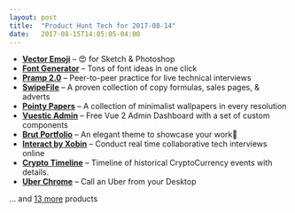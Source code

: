 ```yaml
---
layout: post
title:  "Product Hunt Tech for 2017-08-14"
date:   2017-08-15T14:05:05-04:00
---
```


* **[Vector Emoji](https://www.producthunt.com/posts/vector-emoji-2?utm_campaign=producthunt-api&utm_medium=api&utm_source=Application%3A+Daily+Digest+RSS+%28ID%3A+3202%29)** – 😍 for Sketch & Photoshop
* **[Font Generator](https://www.producthunt.com/posts/font-generator?utm_campaign=producthunt-api&utm_medium=api&utm_source=Application%3A+Daily+Digest+RSS+%28ID%3A+3202%29)** – Tons of font ideas in one click
* **[Pramp 2.0](https://www.producthunt.com/posts/pramp-2-0?utm_campaign=producthunt-api&utm_medium=api&utm_source=Application%3A+Daily+Digest+RSS+%28ID%3A+3202%29)** – Peer-to-peer practice for live technical interviews
* **[SwipeFile](https://www.producthunt.com/posts/swipefile?utm_campaign=producthunt-api&utm_medium=api&utm_source=Application%3A+Daily+Digest+RSS+%28ID%3A+3202%29)** – A proven collection of copy formulas, sales pages, & adverts
* **[Pointy Papers](https://www.producthunt.com/posts/pointy-papers?utm_campaign=producthunt-api&utm_medium=api&utm_source=Application%3A+Daily+Digest+RSS+%28ID%3A+3202%29)** – A collection of minimalist wallpapers in every resolution
* **[Vuestic Admin](https://www.producthunt.com/posts/vuestic-admin?utm_campaign=producthunt-api&utm_medium=api&utm_source=Application%3A+Daily+Digest+RSS+%28ID%3A+3202%29)** – Free Vue 2 Admin Dashboard with a set of custom components
* **[Brut Portfolio](https://www.producthunt.com/posts/brut-portfolio?utm_campaign=producthunt-api&utm_medium=api&utm_source=Application%3A+Daily+Digest+RSS+%28ID%3A+3202%29)** – An elegant theme to showcase your work💎
* **[Interact by Xobin](https://www.producthunt.com/posts/interact-by-xobin?utm_campaign=producthunt-api&utm_medium=api&utm_source=Application%3A+Daily+Digest+RSS+%28ID%3A+3202%29)** – Conduct real time collaborative tech interviews online
* **[Crypto Timeline](https://www.producthunt.com/posts/crypto-timeline?utm_campaign=producthunt-api&utm_medium=api&utm_source=Application%3A+Daily+Digest+RSS+%28ID%3A+3202%29)** – Timeline of historical CryptoCurrency events with details.
* **[Uber Chrome](https://www.producthunt.com/posts/uber-chrome?utm_campaign=producthunt-api&utm_medium=api&utm_source=Application%3A+Daily+Digest+RSS+%28ID%3A+3202%29)** – Call an Uber from your Desktop

… and [13 more](https://www.producthunt.com/tech) products